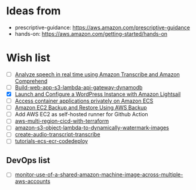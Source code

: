 # Ideas from
- prescriptive-guidance: https://aws.amazon.com/prescriptive-guidance
- hands-on: https://aws.amazon.com/getting-started/hands-on

# Wish list
- [ ] [Analyze speech in real time using Amazon Transcribe and Amazon Comprehend](https://docs.aws.amazon.com/prescriptive-guidance/latest/patterns/analyze-speech-in-real-time-using-amazon-transcribe-and-amazon-comprehend.html)
- [ ] [Build-web-app-s3-lambda-api-gateway-dynamodb](https://aws.amazon.com/getting-started/hands-on/build-web-app-s3-lambda-api-gateway-dynamodb/?ref=gsrchandson)
- [x] [Launch and Configure a WordPress Instance with Amazon Lightsail](https://aws.amazon.com/getting-started/hands-on/launch-a-wordpress-website/)
- [ ] [Access container applications privately on Amazon ECS](https://docs.aws.amazon.com/prescriptive-guidance/latest/patterns/access-container-applications-privately-on-amazon-ecs-by-using-aws-fargate-aws-privatelink-and-a-network-load-balancer.html)
- [ ] [Amazon EC2 Backup and Restore Using AWS Backup](https://aws.amazon.com/getting-started/hands-on/amazon-ec2-backup-and-restore-using-aws-backup/?ref=gsrchandson&id=itprohandson)
- [ ] Add AWS EC2 as self-hosted runner for Github Action
- [ ] [aws-multi-region-cicd-with-terraform](https://github.com/aws-samples/aws-multi-region-cicd-with-terraform)
- [ ] [amazon-s3-object-lambda-to-dynamically-watermark-images](https://aws.amazon.com/getting-started/hands-on/amazon-s3-object-lambda-to-dynamically-watermark-images/)
- [ ] [create-audio-transcript-transcribe](https://aws.amazon.com/getting-started/hands-on/create-audio-transcript-transcribe)
- [ ] [tutorials-ecs-ecr-codedeploy](https://docs.aws.amazon.com/codepipeline/latest/userguide/tutorials-ecs-ecr-codedeploy.html)
## DevOps list
- [ ] [monitor-use-of-a-shared-amazon-machine-image-across-multiple-aws-accounts](https://docs.aws.amazon.com/prescriptive-guidance/latest/patterns/monitor-use-of-a-shared-amazon-machine-image-across-multiple-aws-accounts.html)
